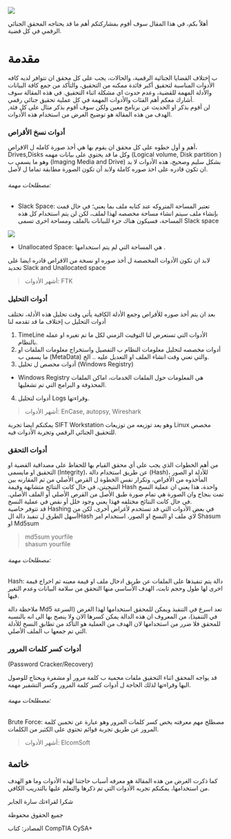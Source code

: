 

![](https://i.ibb.co/Q9fn4QK/fr.png)


أهلاً بكم، في هذا المقال سوف أقوم بمشاركتكم أهم ما قد يحتاجه المحقق الجنائي الرقمي في كل قضية. 



# مقدمة 
ب إختلاف القضايا الجنائية الرقمية، والحالات، يجب على كل محقق ان تتوافر لديه كافه الأدوات المناسبة لتحقيق أكبر فائدة ممكنه من التحقيق، والتأكد من جمع كافة البيانات والأدلة المهمة للقضية، وعدم حدوث اي مشكلة اثناء التحقيق. 
في هذه المقالة سوف أشارك معكم أهم الفئات والأدوات المهمة في كل عملية تحقيق جنائي رقمي.  
لن أقوم بذكر او الحديث عن برنامج معين ولكن سوف أقوم بذكر مثال على كل فئة, الهدف من هذه المقالة هو توضيح الغرض من استخدام هذه الأدوات. 



###  أدوات نسخ الأقراص 
أهم و أول خطوه على كل محقق ان يقوم بها هي أخذ صورة كامله ل الاقراص، Drives,Disks وكل ما قد يحتوي على بيانات مهمه (Logical volume, Disk partition ) وهو ما يسمى ب (Imaging Media and Drive) بشكل سليم وصحيح، هذه الأدوات لا بد ان تكون قادره على اخذ صوره كاملة ولابد أن تكون الصورة مطابقة تماما ل لأصل.


######  مصطلحات مهمة:
-   Slack Space:  تعتبر المساحة المتروكه عند كتابه ملف بما يعني؛ في حال قمت بإنشاء ملف سيتم انشاء مساحة مخصصه لهذا لملف، لكن لن يتم استخدام كل هذه المساحة، فسيكون هناك جزء للبيانات بالملف ومساحة اخرى تسمى Slack space 
 
![](https://www.computerhope.com/jargon/s/slack-space.jpg)

-   Unallocated Space: هي المساحة التي لم يتم استخدامها .  
 
لابد ان تكون الأدوات المخصصة ل أخذ صوره او نسخة من الاقراص قادره ايضا على تحديد Slack and Unallocated space 

>  أشهر الأدوات: FTK 
> 

###  أدوات التحليل  
بعد ان يتم أخذ صوره للأقراص وجمع الأدلة الكافية يأتي وقت تحليل هذه الأدلة، تختلف أدوات التحليل ب إختلاف ما قد تقدمه لنا 
1. TimeLine الأدوات التي  تستعرض لنا التوقيت الزمني لكل ما تم تغيره او عمله بالنظام. 
2. أدوات مخصصه لتحليل معلومات النظام ب التفصيل واستخراج معلومات الملفات او ما يسمى ب (MetaData) والتي تعني وقت انشاء الملف او التعديل عليه .. الخ. 
3. أدوات مخصص ل تحليل (Windows Registry) 

 - Windows Registry  هي المعلومات حول الملفات الخدمات، اماكن الملفات المحذوفة و البرامج التي تم تشغليها. 
4. أدوات لتحليل Logs وقراءتها.

> أشهر الأدوات: EnCase, autopsy, Wireshark 
> 
يمكنكم ايضا تجربة SIFT Workstation وهو يعد توزيعه من توزيعات Linux  مخصص للتحقيق الجنائي الرقمي وتجربة الأدوات فيه. 

###  أدوات التحقق 
من أهم الخطوات الذي يجب على أي محقق القيام بها للحفاظ على مصداقية القضية او التحقيق او مايسمى (Integrity)، عن طريق استخدام دالة (Hash)، للأدلة او الصور المأخذوه من الأقراص، وتكرار نفس الخطوة ل القرص الأصلي من ثم المقارنه بين النتيجيتن، في حال كانت النتائج متشابهة وقيمة Hash واحدة، هذا يعني ان عملية النسخ تمت بنجاح وان الصورة هي تمام صورة طبق الأصل من القرص الأصلي أو الملف الأصلي. 
في حال كانت النتائج مختلفه فهذا يعني وجود خلل أو نقص في عملية النسخ.  
قد تتوفر خاصية Hashing في بعض الأدوات التي قد تستخدم لأغراض أخرى، لكن من أسهل الطرق ل تنفيذ دالة الHash لاي ملف او النسخ او الصور، استخدام امر  Shasum او Md5sum

 
>  md5sum yourfile   
> shasum yourfile 
> 

######  مصطلحات مهمة:


Hash: دالة يتم تنفيذها على الملفات عن طريق ادخال ملف او قيمة معينه ثم اخراج قيمة اخرى لها طول وحجم ثابت، الهدف الأساسي منها التحقق من سلامة البيانات وعدم التغير فيها. 


ملاحظة دالة Md5 تعد اسرع في التنفيذ ويمكن للمحقق استخدامها لهذا الغرض (السرعة في التنفيذ)، من المعروف ان هذه الدالة يمكن كسرها الان  ولا ينصح بها الى انه بالنسبه للمحقق فلا ضرر من استخدامها لان الهدف من العملية هو التأكد من تطابق النسخ للأدلة التي تم جمعها ب الملف الأصلي. 


###  أدوات كسر كلمات المرور 
(Password Cracker/Recovery)

قد يواجه المحقق اثناء التحقيق ملفات محمية ب كلمة مرور أو مشفرة ويحتاج للوصول اليها وقراءتها لذلك الحاجة ل أدوات كسر كلمة المرور وكسر التشفير مهمة. 
######  مصطلحات مهمة:
Brute Force: مصطلح مهم معرفته يخص كسر كلمات المرور وهو عبارة عن تخمين كلمة المرور عن طريق تجربة قوائم تحتوي على الكثير من الكلمات. 
 


> أشهر الأدوات:  ElcomSoft 
> 
 

## خاتمة 
كما ذكرت الغرض من هذه المقالة هو معرفه أسباب حاجتنا لهذه الأدوات وما هو الهدف من استخدامها، يمكنكم تجربه الأدوات التي تم ذكرها والتعلم عليها بالتدريب الكافي. 

شكرا لقراءتك سارة الجابر

جميع الحقوق محفوظة

المصادر:
كتاب CompTIA CySA+ 
